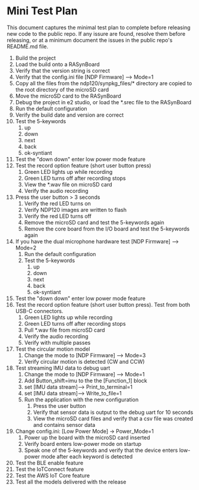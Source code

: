 # Mini Test Plan
This document captures the minimal test plan to complete before releasing new code to the public repo.  If any issure are found, resolve them before releasing, or at a minimum document the issues in the public repo's README.md file.

1. Build the project
1. Load the build onto a RASynBoard
1. Verify that the version string is correct
1. Verify that the config.ini file [NDP Firmware] --> Mode=1
1. Copy all the files from the ndp120/synpkg_files/* directory are copied to the root directory of the microSD card
1. Move the microSD card to the RASynBoard
1. Debug the project in e2 studio, or load the *.srec file to the RASynBoard
1. Run the default configuration
1. Verify the build date and version are correct
1. Test the 5-keywords
   1. up
   1. down
   1. next
   1. back
   1. ok-syntiant
1. Test the "down down" enter low power mode feature
1. Test the record option feature (short user button press)
   1. Green LED lights up while recording
   1. Green LED turns off after recording stops
   1. View the *.wav file on microSD card
   1. Verify the audio recording
1. Press the user button > 3 seconds
   1. Verify the red LED turns on
   1. Verify NDP120 images are written to flash
   1. Verify the red LED turns off
   1. Remove the microSD card and test the 5-keywords again
   1. Remove the core board from the I/O board and test the 5-keywords again
1. If you have the dual microphone hardware test [NDP Firmware] --> Mode=2
   1. Run the default configuration
   1. Test the 5-keywords
      1. up
      1. down
      1. next
      1. back
      1. ok-syntiant
1. Test the "down down" enter low power mode feature
1. Test the record option feature (short user button press).  Test from both USB-C connectors.
   1. Green LED lights up while recording
   1. Green LED turns off after recording stops
   1. Pull *.wav file from microSD card
   1. Verify the audio recording
   1. Verify with multiple passes
1. Test the circular motion model
   1. Change the mode to [NDP Firmware] --> Mode=3
   1. Verify circular motion is detected (CW and CCW)
1. Test streaming IMU data to debug uart
   1. Change the mode to [NDP Firmware] --> Mode=1
   1. Add Button_shift=imu to the the [Function_1] block
   1. set [IMU data stream]--> Print_to_terminal=1
   1. set [IMU data stream]--> Write_to_file=1
   1. Run the application with the new configuration
      1. Press the user button
      1. Verify that sensor data is output to the debug uart for 10 seconds
      1. View the microSD card files and verify that a csv file was created and contains sensor data
1. Change config.ini: [Low Power Mode] -> Power_Mode=1
   1. Power up the board with the microSD card inserted
   1. Verify board enters low-power mode on startup
   1. Speak one of the 5-keywords and verify that the device enters low-power mode after each keyword is detected      
1. Test the BLE enable feature
1. Test the IoTConnect feature 
1. Test the AWS IoT Core feature
1. Test all the models delivered with the release